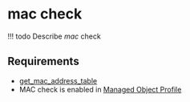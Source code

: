 # mac check

<!-- prettier-ignore -->
!!! todo
    Describe *mac* check

## Requirements

* [get_mac_address_table](../../../../dev/sa/scripts/get_mac_address_table.md)
* MAC check is enabled in [Managed Object Profile](../../../../user/reference/concepts/managed-object-profile/index.md)
